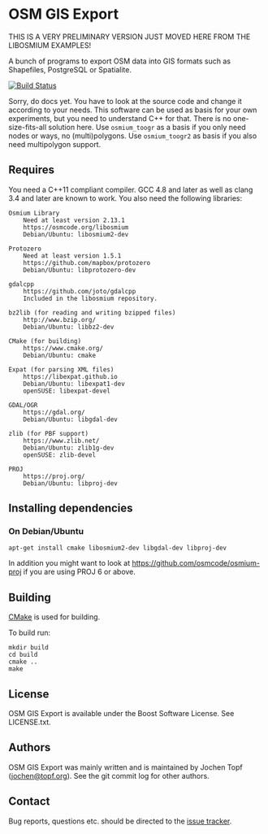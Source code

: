 
# OSM GIS Export

THIS IS A VERY PRELIMINARY VERSION JUST MOVED HERE FROM THE LIBOSMIUM EXAMPLES!

A bunch of programs to export OSM data into GIS formats such as Shapefiles,
PostgreSQL or Spatialite.

[![Build Status](https://github.com/osmcode/osm-gis-export/workflows/CI/badge.svg?branch=master)](https://github.com/osmcode/osm-gis-export/actions)

Sorry, do docs yet. You have to look at the source code and change it according
to your needs. This software can be used as basis for your own experiments, but
you need to understand C++ for that. There is no one-size-fits-all solution
here. Use `osmium_toogr` as a basis if you only need nodes or ways, no
(multi)polygons. Use `osmium_toogr2` as basis if you also need multipolygon
support.


## Requires

You need a C++11 compliant compiler. GCC 4.8 and later as well as clang 3.4 and
later are known to work. You also need the following libraries:

    Osmium Library
        Need at least version 2.13.1
        https://osmcode.org/libosmium
        Debian/Ubuntu: libosmium2-dev

    Protozero
        Need at least version 1.5.1
        https://github.com/mapbox/protozero
        Debian/Ubuntu: libprotozero-dev

    gdalcpp
        https://github.com/joto/gdalcpp
        Included in the libosmium repository.

    bz2lib (for reading and writing bzipped files)
        http://www.bzip.org/
        Debian/Ubuntu: libbz2-dev

    CMake (for building)
        https://www.cmake.org/
        Debian/Ubuntu: cmake

    Expat (for parsing XML files)
        https://libexpat.github.io
        Debian/Ubuntu: libexpat1-dev
        openSUSE: libexpat-devel

    GDAL/OGR
        https://gdal.org/
        Debian/Ubuntu: libgdal-dev

    zlib (for PBF support)
        https://www.zlib.net/
        Debian/Ubuntu: zlib1g-dev
        openSUSE: zlib-devel

    PROJ
        https://proj.org/
        Debian/Ubuntu: libproj-dev

## Installing dependencies

### On Debian/Ubuntu

    apt-get install cmake libosmium2-dev libgdal-dev libproj-dev

In addition you might want to look at https://github.com/osmcode/osmium-proj if
you are using PROJ 6 or above.

## Building

[CMake](https://www.cmake.org) is used for building.

To build run:

    mkdir build
    cd build
    cmake ..
    make


## License

OSM GIS Export is available under the Boost Software License. See LICENSE.txt.


## Authors

OSM GIS Export was mainly written and is maintained by Jochen Topf
(jochen@topf.org). See the git commit log for other authors.


## Contact

Bug reports, questions etc. should be directed to the
[issue tracker](https://github.com/osmcode/osm-gis-export).


